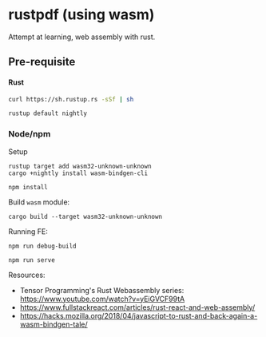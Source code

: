 # rustpdf (using wasm)
Attempt at learning, web assembly with rust. 


## Pre-requisite

#### Rust

```bash
curl https://sh.rustup.rs -sSf | sh

rustup default nightly
```

### Node/npm



Setup
```
rustup target add wasm32-unknown-unknown
cargo +nightly install wasm-bindgen-cli
```

```
npm install
```


Build `wasm` module:

```
cargo build --target wasm32-unknown-unknown
```

Running FE:

```
npm run debug-build

npm run serve
```


Resources:

- Tensor Programming's Rust Webassembly series: https://www.youtube.com/watch?v=yEiGVCF99tA
- https://www.fullstackreact.com/articles/rust-react-and-web-assembly/
- https://hacks.mozilla.org/2018/04/javascript-to-rust-and-back-again-a-wasm-bindgen-tale/

